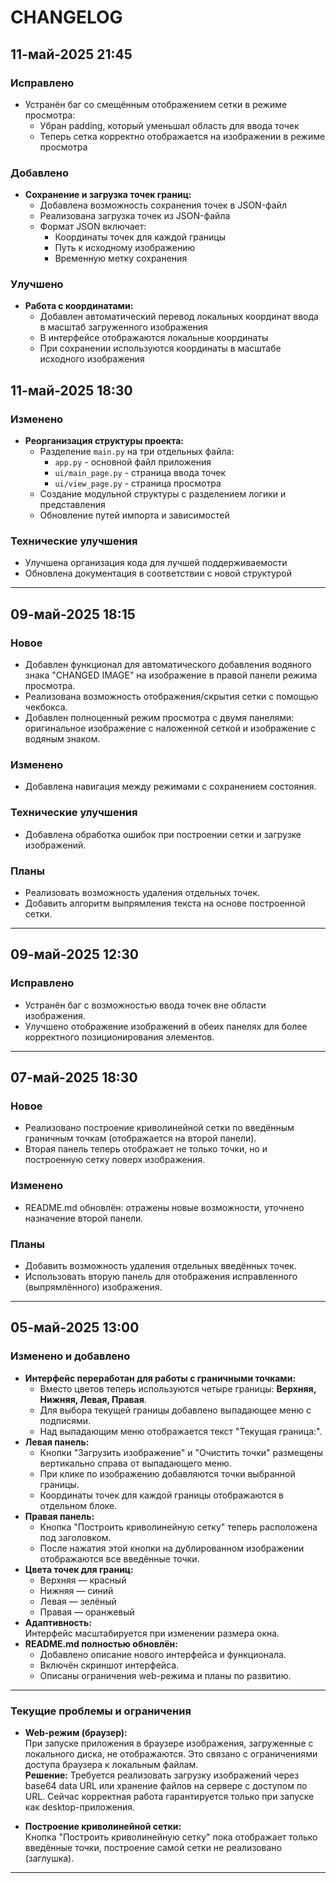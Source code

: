 # CHANGELOG

## 11-май-2025 21:45

### Исправлено

- Устранён баг со смещённым отображением сетки в режиме просмотра:
  - Убран padding, который уменьшал область для ввода точек
  - Теперь сетка корректно отображается на изображении в режиме просмотра

### Добавлено

- **Сохранение и загрузка точек границ:**
  - Добавлена возможность сохранения точек в JSON-файл
  - Реализована загрузка точек из JSON-файла
  - Формат JSON включает:
    - Координаты точек для каждой границы
    - Путь к исходному изображению
    - Временную метку сохранения

### Улучшено

- **Работа с координатами:**
  - Добавлен автоматический перевод локальных координат ввода в масштаб загруженного изображения
  - В интерфейсе отображаются локальные координаты
  - При сохранении используются координаты в масштабе исходного изображения

## 11-май-2025 18:30

### Изменено

- **Реорганизация структуры проекта:**
  - Разделение `main.py` на три отдельных файла:
    - `app.py` - основной файл приложения
    - `ui/main_page.py` - страница ввода точек
    - `ui/view_page.py` - страница просмотра
  - Создание модульной структуры с разделением логики и представления
  - Обновление путей импорта и зависимостей

### Технические улучшения

- Улучшена организация кода для лучшей поддерживаемости
- Обновлена документация в соответствии с новой структурой

---

## 09-май-2025 18:15

### Новое

- Добавлен функционал для автоматического добавления водяного знака "CHANGED IMAGE" на изображение в правой панели режима просмотра.
- Реализована возможность отображения/скрытия сетки с помощью чекбокса.
- Добавлен полноценный режим просмотра с двумя панелями: оригинальное изображение с наложенной сеткой и изображение с водяным знаком.

### Изменено

- Добавлена навигация между режимами с сохранением состояния.

### Технические улучшения

- Добавлена обработка ошибок при построении сетки и загрузке изображений.

### Планы

- Реализовать возможность удаления отдельных точек.
- Добавить алгоритм выпрямления текста на основе построенной сетки.

---

## 09-май-2025 12:30

### Исправлено

- Устранён баг с возможностью ввода точек вне области изображения.
- Улучшено отображение изображений в обеих панелях для более корректного позиционирования элементов.

---

## 07-май-2025 18:30

### Новое

- Реализовано построение криволинейной сетки по введённым граничным точкам (отображается на второй панели).
- Вторая панель теперь отображает не только точки, но и построенную сетку поверх изображения.

### Изменено

- README.md обновлён: отражены новые возможности, уточнено назначение второй панели.

### Планы

- Добавить возможность удаления отдельных введённых точек.
- Использовать вторую панель для отображения исправленного (выпрямлённого) изображения.

---

## 05-май-2025 13:00

### Изменено и добавлено

- **Интерфейс переработан для работы с граничными точками:**
  - Вместо цветов теперь используются четыре границы: **Верхняя, Нижняя, Левая, Правая**.
  - Для выбора текущей границы добавлено выпадающее меню с подписями.
  - Над выпадающим меню отображается текст "Текущая граница:".
- **Левая панель:**
  - Кнопки "Загрузить изображение" и "Очистить точки" размещены вертикально справа от выпадающего меню.
  - При клике по изображению добавляются точки выбранной границы.
  - Координаты точек для каждой границы отображаются в отдельном блоке.
- **Правая панель:**
  - Кнопка "Построить криволинейную сетку" теперь расположена под заголовком.
  - После нажатия этой кнопки на дублированном изображении отображаются все введённые точки.
- **Цвета точек для границ:**  
  - Верхняя — красный  
  - Нижняя — синий  
  - Левая — зелёный  
  - Правая — оранжевый
- **Адаптивность:**  
  Интерфейс масштабируется при изменении размера окна.
- **README.md полностью обновлён:**
  - Добавлено описание нового интерфейса и функционала.
  - Включён скриншот интерфейса.
  - Описаны ограничения web-режима и планы по развитию.

---

### Текущие проблемы и ограничения

- **Web-режим (браузер):**  
  При запуске приложения в браузере изображения, загруженные с локального диска, не отображаются. Это связано с ограничениями доступа браузера к локальным файлам.  
  **Решение:** Требуется реализовать загрузку изображений через base64 data URL или хранение файлов на сервере с доступом по URL. Сейчас корректная работа гарантируется только при запуске как desktop-приложения.

- **Построение криволинейной сетки:**  
  Кнопка "Построить криволинейную сетку" пока отображает только введённые точки, построение самой сетки не реализовано (заглушка).

---
